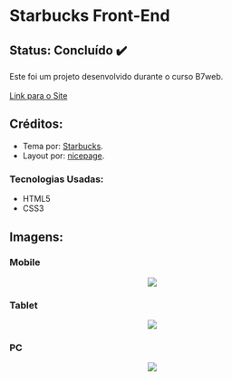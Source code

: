 # Starbucks Front-End

## Status: Concluído ✔️

Este foi um projeto desenvolvido durante o curso B7web.<br><br>
[Link para o Site](https://arthuralbuquerquem.github.io/starbucks-front-end/)

## Créditos:

- Tema por: [Starbucks](https://www.starbucks.com.br/).
- Layout por: [nicepage](https://nicepage.com/pt/ht/17223/cafe-starbucks-modelo-html).

### Tecnologias Usadas:

- HTML5
- CSS3

## Imagens:

### Mobile

<p align="center" width="100%">
    <img src="https://user-images.githubusercontent.com/89046894/139556047-2c13e377-8383-4baa-90ac-cfb15dd89763.png">
</p>

### Tablet
  
  <p align="center" width="100%">
    <img src="https://user-images.githubusercontent.com/89046894/139556053-558319d1-bc82-4a36-9a55-c60165bd715a.png">
</p>

### PC

<p align="center" width="100%">
    <img src="https://user-images.githubusercontent.com/89046894/139556063-a57b1b5a-c2a5-4fa9-a536-5e28a3ef6ba0.png">
</p>
